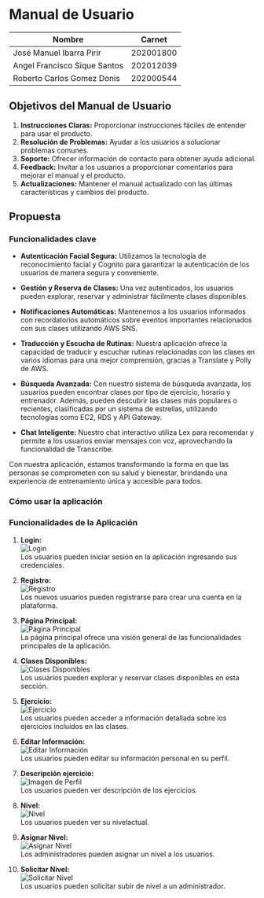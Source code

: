 # Manual de Usuario

| Nombre                       | Carnet    |
| ---------------------------- | --------- |
| José Manuel Ibarra Pirir     | 202001800 |
| Angel Francisco Sique Santos | 202012039 |
| Roberto Carlos Gomez Donis   | 202000544 |

## Objetivos del Manual de Usuario

1. **Instrucciones Claras:** Proporcionar instrucciones fáciles de entender para usar el producto.
2. **Resolución de Problemas:** Ayudar a los usuarios a solucionar problemas comunes.
3. **Soporte:** Ofrecer información de contacto para obtener ayuda adicional.
4. **Feedback:** Invitar a los usuarios a proporcionar comentarios para mejorar el manual y el producto.
5. **Actualizaciones:** Mantener el manual actualizado con las últimas características y cambios del producto.

## Propuesta

### Funcionalidades clave

- **Autenticación Facial Segura:** Utilizamos la tecnología de reconocimiento facial y Cognito para garantizar la autenticación de los usuarios de manera segura y conveniente.

- **Gestión y Reserva de Clases:** Una vez autenticados, los usuarios pueden explorar, reservar y administrar fácilmente clases disponibles.

- **Notificaciones Automáticas:** Mantenemos a los usuarios informados con recordatorios automáticos sobre eventos importantes relacionados con sus clases utilizando AWS SNS.

- **Traducción y Escucha de Rutinas:** Nuestra aplicación ofrece la capacidad de traducir y escuchar rutinas relacionadas con las clases en varios idiomas para una mejor comprensión, gracias a Translate y Polly de AWS.

- **Búsqueda Avanzada:** Con nuestro sistema de búsqueda avanzada, los usuarios pueden encontrar clases por tipo de ejercicio, horario y entrenador. Además, pueden descubrir las clases más populares o recientes, clasificadas por un sistema de estrellas, utilizando tecnologías como EC2, RDS y API Gateway.

- **Chat Inteligente:** Nuestro chat interactivo utiliza Lex para recomendar y permite a los usuarios enviar mensajes con voz, aprovechando la funcionalidad de Transcribe.

Con nuestra aplicación, estamos transformando la forma en que las personas se comprometen con su salud y bienestar, brindando una experiencia de entrenamiento única y accesible para todos.

### Cómo usar la aplicación

### Funcionalidades de la Aplicación

1. **Login:**  
   ![Login](./images/login.png)  
   Los usuarios pueden iniciar sesión en la aplicación ingresando sus credenciales.

2. **Registro:**  
   ![Registro](./images/registro.png)  
   Los nuevos usuarios pueden registrarse para crear una cuenta en la plataforma.

3. **Página Principal:**  
   ![Página Principal](./images/pagina_preincipal.png)  
   La página principal ofrece una visión general de las funcionalidades principales de la aplicación.

4. **Clases Disponibles:**  
   ![Clases Disponibles](./images/clases_disponibles.png)  
   Los usuarios pueden explorar y reservar clases disponibles en esta sección.

5. **Ejercicio:**  
   ![Ejercicio](./images/ejercicio.png)  
   Los usuarios pueden acceder a información detallada sobre los ejercicios incluidos en las clases.

6. **Editar Información:**  
   ![Editar Información](./images/editar_info.png)  
   Los usuarios pueden editar su información personal en su perfil.

7. **Descripción ejercicio:**  
   ![Imagen de Perfil](./images/imagen_dec.png)  
   Los usuarios pueden ver descripción de los ejercicios.

8. **Nivel:**  
   ![Nivel](./images/nivel.png)  
   Los usuarios pueden ver su nivelactual.

9. **Asignar Nivel:**  
   ![Asignar Nivel](./images/asignar_nivel.png)  
   Los administradores pueden asignar un nivel a los usuarios.

10. **Solicitar Nivel:**  
    ![Solicitar Nivel](./images/solicitar_nivel.png)  
    Los usuarios pueden solicitar subir de nivel a un administrador.
